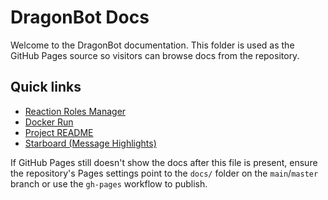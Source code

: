 # DragonBot Docs

Welcome to the DragonBot documentation. This folder is used as the GitHub Pages source so visitors can browse docs from the repository.

## Quick links

- [Reaction Roles Manager](./reactionRoles.md)
- [Docker Run](./DOCKER_RUN.md)
- [Project README](../README.md)
 - [Starboard (Message Highlights)](./starboard.md)

If GitHub Pages still doesn't show the docs after this file is present, ensure the repository's Pages settings point to the `docs/` folder on the `main`/`master` branch or use the `gh-pages` workflow to publish.
